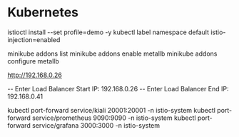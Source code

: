 # Kubernetes

istioctl install --set profile=demo -y
kubectl label namespace default istio-injection=enabled


minikube addons list 
minikube addons enable metallb
minikube addons configure metallb

http://192.168.0.26

-- Enter Load Balancer Start IP: 192.168.0.26
-- Enter Load Balancer End IP: 192.168.0.41


kubectl port-forward service/kiali 20001:20001 -n istio-system
kubectl port-forward service/prometheus 9090:9090 -n istio-system
kubectl port-forward service/grafana 3000:3000 -n istio-system
